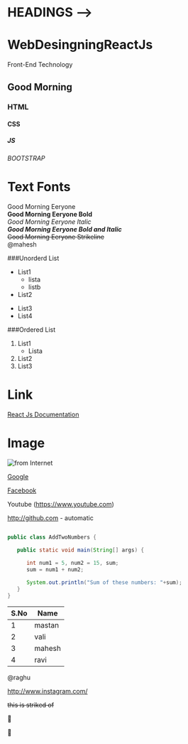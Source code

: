 # HEADINGS -->
# WebDesingningReactJs
Front-End Technology
## Good Morning
### HTML
#### CSS
##### JS
###### BOOTSTRAP

# Text Fonts
Good Morning Eeryone<br/>
**Good Morning Eeryone Bold**<br/>
*Good Morning Eeryone Italic*<br/>
***Good Morning Eeryone Bold and Italic***<br/>
~~Good Morning Eeryone Strikeline~~<br/>
@mahesh<br/>

###Unorderd List
* List1
    * lista
    * listb
* List2
- List3
- List4

###Ordered List
1. List1
   * Lista
2. List2
3. List3

# Link
[React Js Documentation](https://docs.google.com/document/u/0/d/1lELorixtr8LpUe3-2BLC-bJ_j4FsHTSdYwl2nPHEuRE/mobilebasic)
# Image
![from Internet](https://techcrunch.com/wp-content/uploads/2010/07/github-logo.png)

[Google](https://www.google.com)

[Facebook](https://www.facebook.com)

Youtube (https://www.youtube.com)

http://github.com - automatic

```java

public class AddTwoNumbers {

   public static void main(String[] args) {
        
      int num1 = 5, num2 = 15, sum;
      sum = num1 + num2;

      System.out.println("Sum of these numbers: "+sum);
   }
}
```

S.No|Name
----|----
1|mastan
2|vali
3|mahesh
4|ravi

@raghu

http://www.instagram.com/

~~this is striked of~~

:smiling_face_with_three_hearts:

:star_struck:
